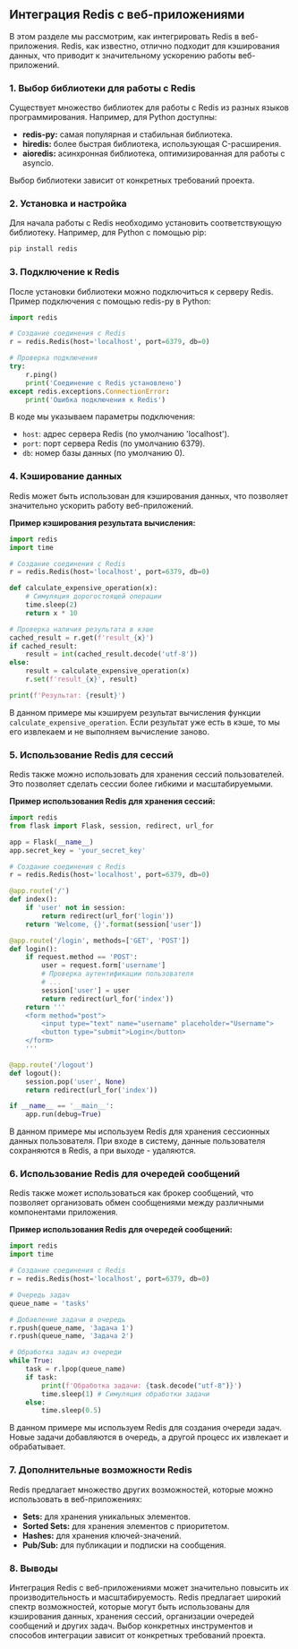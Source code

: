 ## Интеграция Redis с веб-приложениями

В этом разделе мы рассмотрим, как интегрировать Redis в веб-приложения. Redis, как известно, отлично подходит для кэширования данных, что приводит к значительному ускорению работы веб-приложений.

### 1. Выбор библиотеки для работы с Redis

Существует множество библиотек для работы с Redis из разных языков программирования. Например, для Python доступны:

* **redis-py:** самая популярная и стабильная библиотека.
* **hiredis:** более быстрая библиотека, использующая C-расширения.
* **aioredis:** асинхронная библиотека, оптимизированная для работы с asyncio.

Выбор библиотеки зависит от конкретных требований проекта. 

### 2. Установка и настройка

Для начала работы с Redis необходимо установить соответствующую библиотеку. Например, для Python с помощью pip:

```bash
pip install redis
```

### 3. Подключение к Redis

После установки библиотеки можно подключиться к серверу Redis.  Пример подключения с помощью redis-py в Python:

```python
import redis

# Создание соединения с Redis
r = redis.Redis(host='localhost', port=6379, db=0) 

# Проверка подключения
try:
    r.ping()
    print('Соединение с Redis установлено')
except redis.exceptions.ConnectionError:
    print('Ошибка подключения к Redis')
```

В коде мы указываем параметры подключения:

* `host`: адрес сервера Redis (по умолчанию 'localhost').
* `port`: порт сервера Redis (по умолчанию 6379).
* `db`: номер базы данных (по умолчанию 0).

### 4. Кэширование данных

Redis может быть использован для кэширования данных, что позволяет значительно ускорить работу веб-приложений.  

**Пример кэширования результата вычисления:**

```python
import redis
import time

# Создание соединения с Redis
r = redis.Redis(host='localhost', port=6379, db=0)

def calculate_expensive_operation(x):
    # Симуляция дорогостоящей операции
    time.sleep(2)
    return x * 10

# Проверка наличия результата в кэше
cached_result = r.get(f'result_{x}')
if cached_result:
    result = int(cached_result.decode('utf-8'))
else:
    result = calculate_expensive_operation(x)
    r.set(f'result_{x}', result)

print(f'Результат: {result}')
```

В данном примере мы кэшируем результат вычисления функции `calculate_expensive_operation`.  Если результат уже есть в кэше, то мы его извлекаем и не выполняем вычисление заново. 

### 5. Использование Redis для сессий

Redis также можно использовать для хранения сессий пользователей. Это позволяет сделать сессии более гибкими и масштабируемыми.

**Пример использования Redis для хранения сессий:**

```python
import redis
from flask import Flask, session, redirect, url_for

app = Flask(__name__)
app.secret_key = 'your_secret_key'

# Создание соединения с Redis
r = redis.Redis(host='localhost', port=6379, db=0)

@app.route('/')
def index():
    if 'user' not in session:
        return redirect(url_for('login'))
    return 'Welcome, {}'.format(session['user'])

@app.route('/login', methods=['GET', 'POST'])
def login():
    if request.method == 'POST':
        user = request.form['username']
        # Проверка аутентификации пользователя
        # ...
        session['user'] = user
        return redirect(url_for('index'))
    return '''
    <form method="post">
        <input type="text" name="username" placeholder="Username">
        <button type="submit">Login</button>
    </form>
    '''

@app.route('/logout')
def logout():
    session.pop('user', None)
    return redirect(url_for('index'))

if __name__ == '__main__':
    app.run(debug=True)
```

В данном примере мы используем Redis для хранения сессионных данных пользователя. При входе в систему, данные пользователя сохраняются в Redis, а при выходе - удаляются.

### 6. Использование Redis для очередей сообщений

Redis также может использоваться как брокер сообщений, что позволяет организовать обмен сообщениями между различными компонентами приложения.

**Пример использования Redis для очередей сообщений:**

```python
import redis
import time

# Создание соединения с Redis
r = redis.Redis(host='localhost', port=6379, db=0)

# Очередь задач
queue_name = 'tasks'

# Добавление задачи в очередь
r.rpush(queue_name, 'Задача 1')
r.rpush(queue_name, 'Задача 2')

# Обработка задач из очереди
while True:
    task = r.lpop(queue_name)
    if task:
        print(f'Обработка задачи: {task.decode("utf-8")}')
        time.sleep(1) # Симуляция обработки задачи
    else:
        time.sleep(0.5)
```

В данном примере мы используем Redis для создания очереди задач. Новые задачи добавляются в очередь, а другой процесс их извлекает и обрабатывает.

### 7. Дополнительные возможности Redis

Redis предлагает множество других возможностей, которые можно использовать в веб-приложениях:

* **Sets:** для хранения уникальных элементов.
* **Sorted Sets:** для хранения элементов с приоритетом.
* **Hashes:** для хранения ключей-значений.
* **Pub/Sub:** для публикации и подписки на сообщения.

### 8. Выводы

Интеграция Redis с веб-приложениями может значительно повысить их производительность и масштабируемость. Redis предлагает широкий спектр возможностей, которые могут быть использованы для кэширования данных, хранения сессий, организации очередей сообщений и других задач. Выбор конкретных инструментов и способов интеграции зависит от конкретных требований проекта. 
